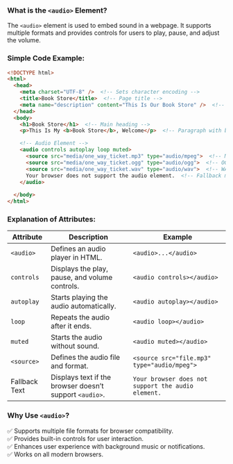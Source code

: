 ### **What is the `<audio>` Element?**

The `<audio>` element is used to embed sound in a webpage. It supports multiple formats and provides controls for users to play, pause, and adjust the volume.

### **Simple Code Example:**

```html
<!DOCTYPE html>
<html>
  <head>
    <meta charset="UTF-8" />  <!-- Sets character encoding -->
    <title>Book Store</title>  <!-- Page title -->
    <meta name="description" content="This Is Our Book Store" />  <!-- Meta description -->
  </head>
  <body>
    <h1>Book Store</h1>  <!-- Main heading -->
    <p>This Is My <b>Book Store</b>, Welcome</p>  <!-- Paragraph with bold text -->

    <!-- Audio Element -->
    <audio controls autoplay loop muted>
      <source src="media/one_way_ticket.mp3" type="audio/mpeg">  <!-- MP3 format -->
      <source src="media/one_way_ticket.ogg" type="audio/ogg">  <!-- OGG format -->
      <source src="media/one_way_ticket.wav" type="audio/wav">  <!-- WAV format -->
      Your browser does not support the audio element.  <!-- Fallback message -->
    </audio>
    
  </body>
</html>

```
### **Explanation of Attributes:**

|**Attribute**|**Description**|**Example**|
|---|---|---|
|`<audio>`|Defines an audio player in HTML.|`<audio>...</audio>`|
|`controls`|Displays the play, pause, and volume controls.|`<audio controls></audio>`|
|`autoplay`|Starts playing the audio automatically.|`<audio autoplay></audio>`|
|`loop`|Repeats the audio after it ends.|`<audio loop></audio>`|
|`muted`|Starts the audio without sound.|`<audio muted></audio>`|
|`<source>`|Defines the audio file and format.|`<source src="file.mp3" type="audio/mpeg">`|
|Fallback Text|Displays text if the browser doesn’t support `<audio>`.|`Your browser does not support the audio element.`|

### **Why Use `<audio>`?**

✅ Supports multiple file formats for browser compatibility.  
✅ Provides built-in controls for user interaction.  
✅ Enhances user experience with background music or notifications.  
✅ Works on all modern browsers.
